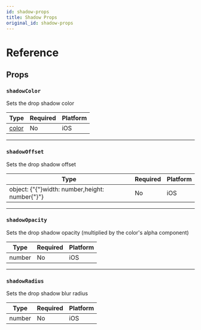 ```yaml
---
id: shadow-props
title: Shadow Props
original_id: shadow-props
---
```


# Reference

## Props

### `shadowColor`

Sets the drop shadow color

| Type               | Required | Platform |
| ------------------ | -------- | -------- |
| [color](colors.md) | No       | iOS      |

---

### `shadowOffset`

Sets the drop shadow offset

| Type                                           | Required | Platform |
| ---------------------------------------------- | -------- | -------- |
| object: {"{"}width: number,height: number{"}"} | No       | iOS      |

---

### `shadowOpacity`

Sets the drop shadow opacity (multiplied by the color's alpha component)

| Type   | Required | Platform |
| ------ | -------- | -------- |
| number | No       | iOS      |

---

### `shadowRadius`

Sets the drop shadow blur radius

| Type   | Required | Platform |
| ------ | -------- | -------- |
| number | No       | iOS      |
